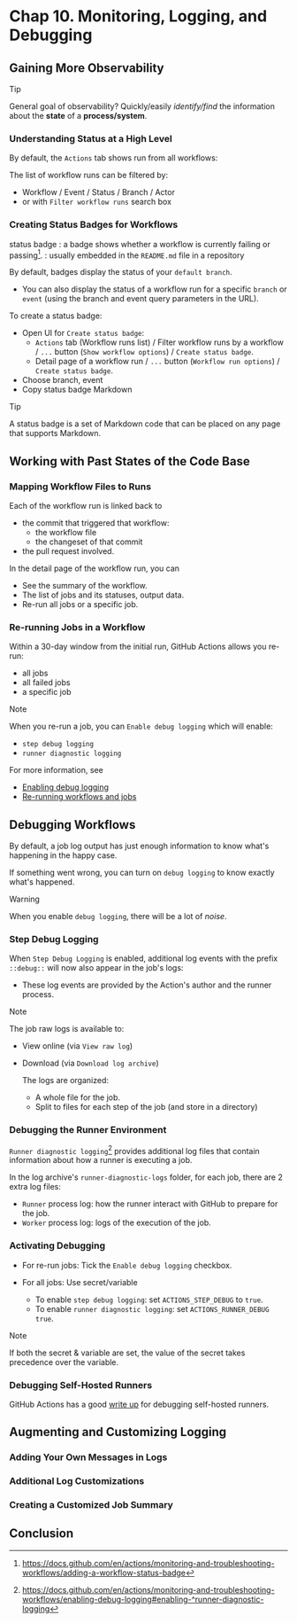 # Chap 10. Monitoring, Logging, and Debugging

## Gaining More Observability

> [!TIP]
> General goal of observability?
> Quickly/easily _identify/find_ the information about the **state** of a **process/system**.

### Understanding Status at a High Level

By default, the `Actions` tab shows run from all workflows:

The list of workflow runs can be filtered by:

- Workflow / Event / Status / Branch / Actor
- or with `Filter workflow runs` search box

### Creating Status Badges for Workflows

status badge
: a badge shows whether a workflow is currently failing or passing[^adding-a-workflow-status-badge].
: usually embedded in the `README.md` file in a repository

By default, badges display the status of your `default branch`.

- You can also display the status of a workflow run for a specific `branch` or `event` (using the branch and event query parameters in the URL).

To create a status badge:

- Open UI for `Create status badge`:
  - `Actions` tab (Workflow runs list) / Filter workflow runs by a workflow / `...` button (`Show workflow options`) / `Create status badge`.
  - Detail page of a workflow run / `...` button (`Workflow run options`) / `Create status badge`.
- Choose branch, event
- Copy status badge Markdown

> [!TIP]
> A status badge is a set of Markdown code that can be placed on any page that supports Markdown.

## Working with Past States of the Code Base

### Mapping Workflow Files to Runs

Each of the workflow run is linked back to

- the commit that triggered that workflow:
  - the workflow file
  - the changeset of that commit
- the pull request involved.

In the detail page of the workflow run, you can

- See the summary of the workflow.
- The list of jobs and its statuses, output data.
- Re-run all jobs or a specific job.

### Re-running Jobs in a Workflow

Within a 30-day window from the initial run, GitHub Actions allows you re-run:

- all jobs
- all failed jobs
- a specific job

> [!NOTE]
> When you re-run a job, you can `Enable debug logging` which will enable:
>
> - `step debug logging`
> - `runner diagnostic logging`
>
> For more information, see
>
> - [Enabling debug logging]
> - [Re-running workflows and jobs]

## Debugging Workflows

By default, a job log output has just enough information to know what's happening in the happy case.

If something went wrong, you can turn on `debug logging` to know exactly what's happened.

> [!WARNING]
> When you enable `debug logging`, there will be a lot of _noise_.

### Step Debug Logging

When `Step Debug Logging` is enabled, additional log events with the prefix `::debug::` will now also appear in the job's logs:

- These log events are provided by the Action's author and the runner process.

> [!NOTE]
> The job raw logs is available to:
>
> - View online (via `View raw log`)
> - Download (via `Download log archive`)
>
>   The logs are organized:
>
>   - A whole file for the job.
>   - Split to files for each step of the job (and store in a directory)

### Debugging the Runner Environment

`Runner diagnostic logging`[^runner-diagnostic-logging] provides additional log files that contain information about how a runner is executing a job.

In the log archive's `runner-diagnostic-logs` folder, for each job, there are 2 extra log files:

- `Runner` process log: how the runner interact with GitHub to prepare for the job.
- `Worker` process log: logs of the execution of the job.

### Activating Debugging

- For re-run jobs: Tick the `Enable debug logging` checkbox.

- For all jobs: Use secret/variable
  - To enable `step debug logging`: set `ACTIONS_STEP_DEBUG` to `true`.
  - To enable `runner diagnostic logging`: set `ACTIONS_RUNNER_DEBUG` `true`.

> [!NOTE]
> If both the secret & variable are set, the value of the secret takes precedence over the variable.

### Debugging Self-Hosted Runners

GitHub Actions has a good [write up][troubleshooting-self-hosted-runners] for debugging self-hosted runners.

## Augmenting and Customizing Logging

### Adding Your Own Messages in Logs

### Additional Log Customizations

### Creating a Customized Job Summary

## Conclusion

[Enabling debug logging]: https://docs.github.com/en/actions/monitoring-and-troubleshooting-workflows/enabling-debug-logging
[Re-running workflows and jobs]: https://docs.github.com/en/actions/managing-workflow-runs/re-running-workflows-and-jobs
[troubleshooting-self-hosted-runners]: https://docs.github.com/en/actions/hosting-your-own-runners/managing-self-hosted-runners/monitoring-and-troubleshooting-self-hosted-runners

[^adding-a-workflow-status-badge]: <https://docs.github.com/en/actions/monitoring-and-troubleshooting-workflows/adding-a-workflow-status-badge>
[^runner-diagnostic-logging]: <https://docs.github.com/en/actions/monitoring-and-troubleshooting-workflows/enabling-debug-logging#enabling-^runner-diagnostic-logging>
